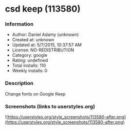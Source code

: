 # csd keep (113580)

### Information
- Author: Daniel Adamy (unknown)
- Created at: unknown
- Updated at: 5/7/2015, 10:37:57 AM
- License: NO-REDISTRIBUTION
- Category: google
- Rating: undefined
- Total installs: 110
- Weekly installs: 0


### Description
Change fonts on Google Keep


### Screenshots (links to userstyles.org)
![https://userstyles.org/style_screenshots/113580-after.png](https://userstyles.org/style_screenshots/113580-after.png)


